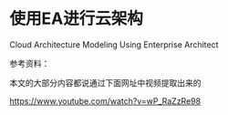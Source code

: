 # 使用EA进行云架构

Cloud Architecture Modeling Using Enterprise Architect



 













参考资料：

本文的大部分内容都说通过下面网址中视频提取出来的

https://www.youtube.com/watch?v=wP_RaZzRe98



